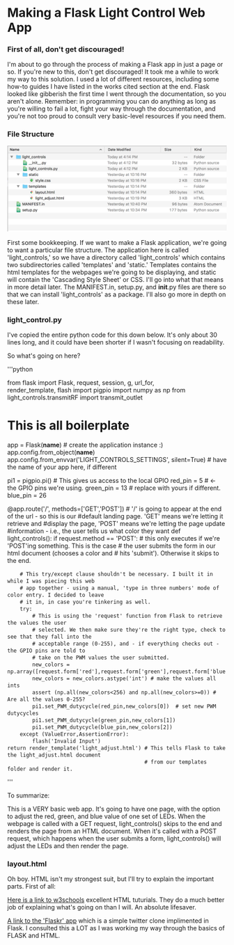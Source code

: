 # Making a Flask Light Control Web App

### First of all, don't get discouraged!

I'm about to go through the process of making a Flask app in just a page or so. If you're new to this, don't get discouraged! It took me a while to work my way to this solution. I used a lot of different resources, including some how-to guides I have listed in the works cited section at the end. Flask looked like gibberish the first time I went through the documentation, so you aren't alone. Remember: in programming you can do anything as long as you're willing to fail a lot, fight your way through the documentation, and you're not too proud to consult very basic-level resources if you need them.

### File Structure

<p align="center">
  <img src="images/file_structure.png" alt="Screenshot of Directories">
</p>

First some bookkeeping. If we want to make a Flask application, we're going to want a particular file structure. The application here is called 'light_controls,' so we have a directory called 'light_controls' which contains two subdirectories called 'templates' and 'static.' Templates contains the html templates for the webpages we're going to be displaying, and static will contain the 'Cascading Style Sheet' or CSS. I'll go into what that means in more detail later. The MANIFEST.in, setup.py, and __init__.py files are there so that we can install 'light_controls' as a package. I'll also go more in depth on these later.

### light_control.py

I've copied the entire python code for this down below. It's only about 30 lines long, and it could have been shorter if I wasn't focusing on readability. 

So what's going on here? 

'''python

from flask import Flask, request, session, g, url_for, \
render_template, flash
import pigpio
import numpy as np
from light_controls.transmitRF import transmit_outlet

# This is all boilerplate 
app = Flask(__name__) # create the application instance :)
app.config.from_object(__name__) 
app.config.from_envvar('LIGHT_CONTROLS_SETTINGS', silent=True) # have the name of your app here, if different

pi1 = pigpio.pi() # This gives us access to the local GPIO
red_pin = 5       # <- the GPIO pins we're using. 
green_pin = 13    # replace with yours if different.
blue_pin = 26

@app.route('/', methods=['GET','POST']) # '/' is going to appear at the end of the url - so this is our
                                        #default landing page. 'GET' means we're letting it retrieve and 
                                        #display the page, 'POST' means we're letting the page update
                                        #information - i.e., the user tells us what color they want
def light_controls():
    if request.method == 'POST':  # this only executes if we're 'POST'ing something. This is the case
                                  # the user submits the form in our html document (chooses a color and
                                  # hits 'submit'). Otherwise it skips to the end.
        
        # This try/except clause shouldn't be necessary. I built it in while I was piecing this web
        # app together - using a manual, 'type in three numbers' mode of color entry. I decided to leave
        # it in, in case you're tinkering as well.
        try:
            # This is using the 'request' function from Flask to retrieve the values the user
            # selected. We then make sure they're the right type, check to see that they fall into the 
            # acceptable range (0-255), and - if everything checks out - the GPIO pins are told to 
            # take on the PWM values the user submitted. 
            new_colors = np.array([request.form['red'],request.form['green'],request.form['blue']])
            new_colors = new_colors.astype('int') # make the values all ints
            assert (np.all(new_colors<256) and np.all(new_colors>=0)) # Are all the values 0-255?
            pi1.set_PWM_dutycycle(red_pin,new_colors[0])  # set new PWM dutycycles
            pi1.set_PWM_dutycycle(green_pin,new_colors[1])
            pi1.set_PWM_dutycycle(blue_pin,new_colors[2])
        except (ValueError,AssertionError):
            flash('Invalid Input')
    return render_template('light_adjust.html') # This tells Flask to take the light_adjust.html document
                                                # from our templates folder and render it. 

'''

To summarize:

This is a VERY basic web app. It's going to have one page, with the option to adjust the red, green, and blue value of one set of LEDs. When the webpage is called with a GET request, light_controls() skips to the end and renders the page from an HTML document. When it's called with a POST request, which happens when the user submits a form, light_controls() will adjust the LEDs and then render the page.

### layout.html

Oh boy. HTML isn't my strongest suit, but I'll try to explain the important parts. 
First of all:

[Here is a link to w3schools](https://www.w3schools.com/html/default.asp) excellent HTML tuturials. They do a much better job of explaining what's going on than I will. An absolute lifesaver.

[A link to the 'Flaskr' app](http://flask.pocoo.org/docs/0.12/tutorial/introduction/) which is a simple twitter clone implimented in Flask. I consulted this a LOT as I was working my way through the basics of FLASK and HTML. 


